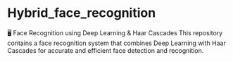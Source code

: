# Hybrid_face_recognition
🖥️ Face Recognition using Deep Learning &amp; Haar Cascades This repository contains a face recognition system that combines Deep Learning with Haar Cascades for accurate and efficient face detection and recognition.
